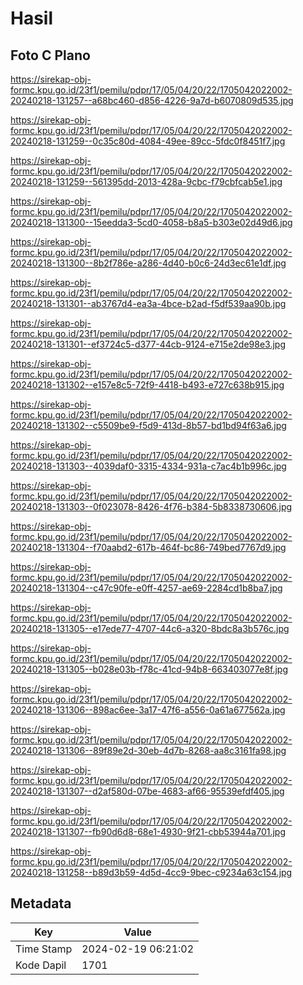 # Hasil

## Foto C Plano

https://sirekap-obj-formc.kpu.go.id/23f1/pemilu/pdpr/17/05/04/20/22/1705042022002-20240218-131257--a68bc460-d856-4226-9a7d-b6070809d535.jpg

https://sirekap-obj-formc.kpu.go.id/23f1/pemilu/pdpr/17/05/04/20/22/1705042022002-20240218-131259--0c35c80d-4084-49ee-89cc-5fdc0f8451f7.jpg

https://sirekap-obj-formc.kpu.go.id/23f1/pemilu/pdpr/17/05/04/20/22/1705042022002-20240218-131259--561395dd-2013-428a-9cbc-f79cbfcab5e1.jpg

https://sirekap-obj-formc.kpu.go.id/23f1/pemilu/pdpr/17/05/04/20/22/1705042022002-20240218-131300--15eedda3-5cd0-4058-b8a5-b303e02d49d6.jpg

https://sirekap-obj-formc.kpu.go.id/23f1/pemilu/pdpr/17/05/04/20/22/1705042022002-20240218-131300--8b2f786e-a286-4d40-b0c6-24d3ec61e1df.jpg

https://sirekap-obj-formc.kpu.go.id/23f1/pemilu/pdpr/17/05/04/20/22/1705042022002-20240218-131301--ab3767d4-ea3a-4bce-b2ad-f5df539aa90b.jpg

https://sirekap-obj-formc.kpu.go.id/23f1/pemilu/pdpr/17/05/04/20/22/1705042022002-20240218-131301--ef3724c5-d377-44cb-9124-e715e2de98e3.jpg

https://sirekap-obj-formc.kpu.go.id/23f1/pemilu/pdpr/17/05/04/20/22/1705042022002-20240218-131302--e157e8c5-72f9-4418-b493-e727c638b915.jpg

https://sirekap-obj-formc.kpu.go.id/23f1/pemilu/pdpr/17/05/04/20/22/1705042022002-20240218-131302--c5509be9-f5d9-413d-8b57-bd1bd94f63a6.jpg

https://sirekap-obj-formc.kpu.go.id/23f1/pemilu/pdpr/17/05/04/20/22/1705042022002-20240218-131303--4039daf0-3315-4334-931a-c7ac4b1b996c.jpg

https://sirekap-obj-formc.kpu.go.id/23f1/pemilu/pdpr/17/05/04/20/22/1705042022002-20240218-131303--0f023078-8426-4f76-b384-5b8338730606.jpg

https://sirekap-obj-formc.kpu.go.id/23f1/pemilu/pdpr/17/05/04/20/22/1705042022002-20240218-131304--f70aabd2-617b-464f-bc86-749bed7767d9.jpg

https://sirekap-obj-formc.kpu.go.id/23f1/pemilu/pdpr/17/05/04/20/22/1705042022002-20240218-131304--c47c90fe-e0ff-4257-ae69-2284cd1b8ba7.jpg

https://sirekap-obj-formc.kpu.go.id/23f1/pemilu/pdpr/17/05/04/20/22/1705042022002-20240218-131305--e17ede77-4707-44c6-a320-8bdc8a3b576c.jpg

https://sirekap-obj-formc.kpu.go.id/23f1/pemilu/pdpr/17/05/04/20/22/1705042022002-20240218-131305--b028e03b-f78c-41cd-94b8-663403077e8f.jpg

https://sirekap-obj-formc.kpu.go.id/23f1/pemilu/pdpr/17/05/04/20/22/1705042022002-20240218-131306--898ac6ee-3a17-47f6-a556-0a61a677562a.jpg

https://sirekap-obj-formc.kpu.go.id/23f1/pemilu/pdpr/17/05/04/20/22/1705042022002-20240218-131306--89f89e2d-30eb-4d7b-8268-aa8c3161fa98.jpg

https://sirekap-obj-formc.kpu.go.id/23f1/pemilu/pdpr/17/05/04/20/22/1705042022002-20240218-131307--d2af580d-07be-4683-af66-95539efdf405.jpg

https://sirekap-obj-formc.kpu.go.id/23f1/pemilu/pdpr/17/05/04/20/22/1705042022002-20240218-131307--fb90d6d8-68e1-4930-9f21-cbb53944a701.jpg

https://sirekap-obj-formc.kpu.go.id/23f1/pemilu/pdpr/17/05/04/20/22/1705042022002-20240218-131258--b89d3b59-4d5d-4cc9-9bec-c9234a63c154.jpg


## Metadata

| Key        | Value               |
| ---------- | ------------------- |
| Time Stamp | 2024-02-19 06:21:02 |
| Kode Dapil | 1701                |



